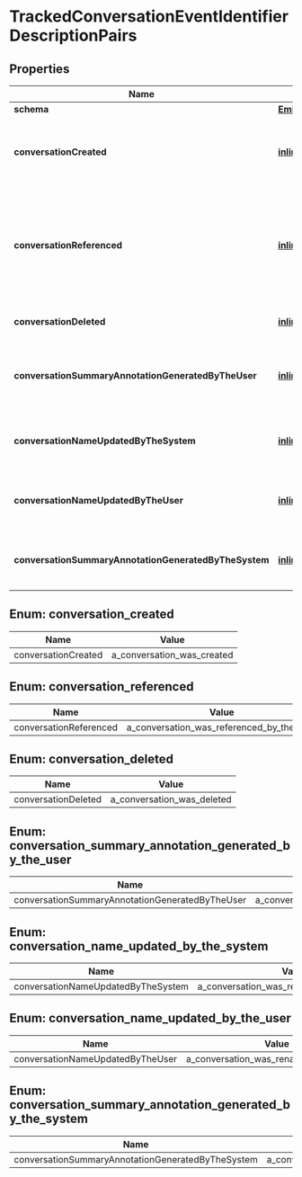 
# TrackedConversationEventIdentifierDescriptionPairs

## Properties
Name | Type | Description | Notes
------------ | ------------- | ------------- | -------------
**schema** | [**EmbeddedModelSchema**](EmbeddedModelSchema.md) |  |  [optional]
**conversationCreated** | [**inline**](#ConversationCreated) | The key value pair for an conversation being created. |  [optional]
**conversationReferenced** | [**inline**](#ConversationReferenced) | This means that an conversation was view/used while the user was looking at the default view. |  [optional]
**conversationDeleted** | [**inline**](#ConversationDeleted) | A conversation was deleted |  [optional]
**conversationSummaryAnnotationGeneratedByTheUser** | [**inline**](#ConversationSummaryAnnotationGeneratedByTheUser) | A conversation summary was generated by the user |  [optional]
**conversationNameUpdatedByTheSystem** | [**inline**](#ConversationNameUpdatedByTheSystem) | A conversation was renamed by the system |  [optional]
**conversationNameUpdatedByTheUser** | [**inline**](#ConversationNameUpdatedByTheUser) | A conversation was renamed by the user |  [optional]
**conversationSummaryAnnotationGeneratedByTheSystem** | [**inline**](#ConversationSummaryAnnotationGeneratedByTheSystem) | A conversation summary was generated |  [optional]


<a id="ConversationCreated"></a>
## Enum: conversation_created
Name | Value
---- | -----
conversationCreated | a_conversation_was_created


<a id="ConversationReferenced"></a>
## Enum: conversation_referenced
Name | Value
---- | -----
conversationReferenced | a_conversation_was_referenced_by_the_user


<a id="ConversationDeleted"></a>
## Enum: conversation_deleted
Name | Value
---- | -----
conversationDeleted | a_conversation_was_deleted


<a id="ConversationSummaryAnnotationGeneratedByTheUser"></a>
## Enum: conversation_summary_annotation_generated_by_the_user
Name | Value
---- | -----
conversationSummaryAnnotationGeneratedByTheUser | a_conversation_summary_annotation_was_generated_by_the_user


<a id="ConversationNameUpdatedByTheSystem"></a>
## Enum: conversation_name_updated_by_the_system
Name | Value
---- | -----
conversationNameUpdatedByTheSystem | a_conversation_was_renamed_by_the_system


<a id="ConversationNameUpdatedByTheUser"></a>
## Enum: conversation_name_updated_by_the_user
Name | Value
---- | -----
conversationNameUpdatedByTheUser | a_conversation_was_renamed_by_the_user


<a id="ConversationSummaryAnnotationGeneratedByTheSystem"></a>
## Enum: conversation_summary_annotation_generated_by_the_system
Name | Value
---- | -----
conversationSummaryAnnotationGeneratedByTheSystem | a_conversation_summary_annotation_was_generated_by_the_system



